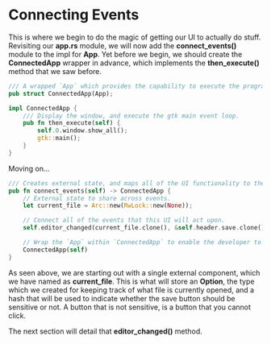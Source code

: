# Connecting Events

This is where we begin to do the magic of getting our UI to actually
do stuff. Revisiting our **app.rs** module, we will now add the
**connect_events()** module to the impl for **App**. Yet before we begin,
we should create the **ConnectedApp** wrapper in advance, which implements
the **then_execute()** method that we saw before.

```rust
/// A wrapped `App` which provides the capability to execute the program.
pub struct ConnectedApp(App);

impl ConnectedApp {
    /// Display the window, and execute the gtk main event loop.
    pub fn then_execute(self) {
        self.0.window.show_all();
        gtk::main();
    }
}
```

Moving on...

```rust
/// Creates external state, and maps all of the UI functionality to the UI.
pub fn connect_events(self) -> ConnectedApp {
    // External state to share across events.
    let current_file = Arc::new(RwLock::new(None));

    // Connect all of the events that this UI will act upon.
    self.editor_changed(current_file.clone(), &self.header.save.clone());

    // Wrap the `App` within `ConnectedApp` to enable the developer to execute the program.
    ConnectedApp(self)
}
```

As seen above, we are starting out with a single external component, which
we have named as **current_file**. This is what will store an
**Option<ActiveMetadata>**, the type which we created for keeping track of
what file is currently opened, and a hash that will be used to indicate
whether the save button should be sensitive or not. A button that is not
sensitive, is a button that you cannot click.

The next section will detail that **editor_changed()** method.